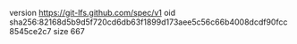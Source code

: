 version https://git-lfs.github.com/spec/v1
oid sha256:82168d5b9d5f720cd6db63f1899d173aee5c56c66b4008dcdf90fcc8545ce2c7
size 667
